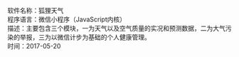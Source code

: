 软件名称：狐狸天气   
程序语言：微信小程序（JavaScript内核）    
描述：主要包含三个模块，一为天气以及空气质量的实况和预测数据，二为大气污染的举报，三为以微信计步为基础的个人健康管理。    
时间：2017-05-20
